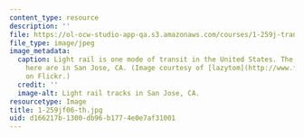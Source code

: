 ```yaml
---
content_type: resource
description: ''
file: https://ol-ocw-studio-app-qa.s3.amazonaws.com/courses/1-259j-transit-management-fall-2006/d166217b1300db96b1774e0e7af31001_1-259jf06-th.jpg
file_type: image/jpeg
image_metadata:
  caption: Light rail is one mode of transit in the United States. The tracks pictured
    here are in San Jose, CA. (Image courtesy of [lazytom](http://www.flickr.com/photos/lazytom/)
    on Flickr.)
  credit: ''
  image-alt: Light rail tracks in San Jose, CA.
resourcetype: Image
title: 1-259jf06-th.jpg
uid: d166217b-1300-db96-b177-4e0e7af31001
---
```

